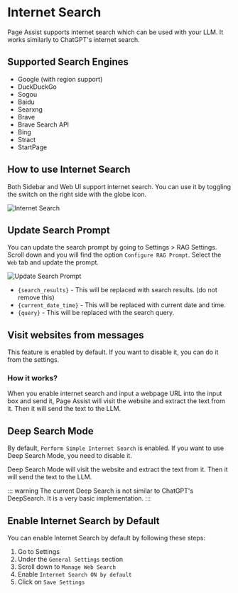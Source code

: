 # Internet Search

Page Assist supports internet search which can be used with your LLM. It works similarly to ChatGPT's internet search.

## Supported Search Engines

- Google (with region support)
- DuckDuckGo
- Sogou
- Baidu
- Searxng
- Brave
- Brave Search API
- Bing
- Stract
- StartPage

## How to use Internet Search

Both Sidebar and Web UI support internet search. You can use it by toggling the switch on the right side with the globe icon.

![Internet Search](https://pub-35424b4473484be483c0afa08c69e7da.r2.dev/Screenshot%202025-02-19%20203546.png)

## Update Search Prompt

You can update the search prompt by going to Settings > RAG Settings. Scroll down and you will find the option `Configure RAG Prompt`. Select the `Web` tab and update the prompt.

![Update Search Prompt](https://pub-35424b4473484be483c0afa08c69e7da.r2.dev/Screenshot%202025-02-19%20204314.png)

- `{search_results}` - This will be replaced with search results. (do not remove this)
- `{current_date_time}` - This will be replaced with current date and time.
- `{query}` - This will be replaced with the search query.

## Visit websites from messages

This feature is enabled by default. If you want to disable it, you can do it from the settings.

### How it works?

When you enable internet search and input a webpage URL into the input box and send it, Page Assist will visit the website and extract the text from it. Then it will send the text to the LLM.

## Deep Search Mode

By default, `Perform Simple Internet Search` is enabled. If you want to use Deep Search Mode, you need to disable it.

Deep Search Mode will visit the website and extract the text from it. Then it will send the text to the LLM.

::: warning
The current Deep Search is not similar to ChatGPT's DeepSearch. It is a very basic implementation.
:::


## Enable Internet Search by Default

You can enable Internet Search by default by following these steps:

1. Go to Settings
2. Under the `General Settings` section
3. Scroll down to `Manage Web Search`
4. Enable `Internet Search ON by default`
5. Click on `Save Settings`